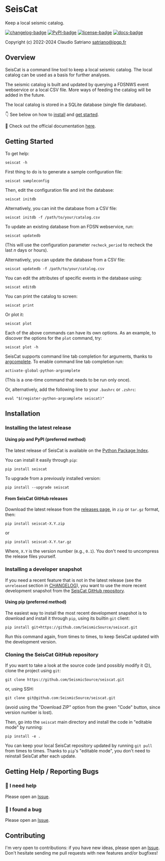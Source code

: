 # SeisCat

Keep a local seismic catalog.

[![changelog-badge]][changelog-link]
[![PyPI-badge]][PyPI-link]
[![license-badge]][license-link]
[![docs-badge]][docs-link]

Copyright (c) 2022-2024 Claudio Satriano <satriano@ipgp.fr>

## Overview

SeisCat is a command line tool to keep a local seismic catalog.
The local catalog can be used as a basis for further analyses.

The seismic catalog is built and updated by querying a FDSNWS event webservice
or a local CSV file.
More ways of feeding the catalog will be added in the future.

The local catalog is stored in a SQLite database (single file database).

👇  See below on how to [install](#installation) and
[get started](#getting-started).

📖 Check out the official documentation [here](https://seiscat.rtfd.io).

## Getting Started

To get help:

    seiscat -h

First thing to do is to generate a sample configuration file:

    seiscat sampleconfig

Then, edit the configuration file and init the database:

    seiscat initdb

Alternatively, you can init the database from a CSV file:

    seiscat initdb -f /path/to/your/catalog.csv

To update an existing database from an FDSN webservice, run:

    seiscat updatedb

(This will use the configuration parameter `recheck_period` to recheck the
last *n* days or hours).

Alternatively, you can update the database from a CSV file:

    seiscat updatedb -f /path/to/your/catalog.csv

You can edit the attributes of specific events in the database using:

    seiscat editdb

You can print the catalog to screen:

    seiscat print

Or plot it:

    seiscat plot

Each of the above commands can have its own options.
As an example, to discover the options for the `plot` command, try:

    seiscat plot -h

SeisCat supports command line tab completion for arguments, thanks to
[argcomplete](https://kislyuk.github.io/argcomplete/).
To enable command line tab completion run:

    activate-global-python-argcomplete

(This is a one-time command that needs to be run only once).

Or, alternatively, add the following line to your `.bashrc` or `.zshrc`:

    eval "$(register-python-argcomplete seiscat)"

## Installation

### Installing the latest release

#### Using pip and PyPI (preferred method)

The latest release of SeisCat is available on the
[Python Package Index](https://pypi.org/project/seiscat/).

You can install it easily through `pip`:

    pip install seiscat

To upgrade from a previously installed version:

    pip install --upgrade seiscat

#### From SeisCat GitHub releases

Download the latest release from the
[releases page](https://github.com/SeismicSource/seiscat/releases),
in `zip` or `tar.gz` format, then:

    pip install seiscat-X.Y.zip

or

    pip install seiscat-X.Y.tar.gz

Where, `X.Y` is the version number (e.g., `0.1`).
You don't need to uncompress the release files yourself.

### Installing a developer snapshot

If you need a recent feature that is not in the latest release (see the
`unreleased` section in [CHANGELOG][changelog-link]), you want to use the more
recent development snapshot from the
[SeisCat GitHub repository](https://github.com/SeismicSource/seiscat).

#### Using pip (preferred method)

The easiest way to install the most recent development snapshot is to download
and install it through `pip`, using its builtin `git` client:

    pip install git+https://github.com/SeismicSource/seiscat.git

Run this command again, from times to times, to keep SeisCat updated with
the development version.

### Cloning the SeisCat GitHub repository

If you want to take a look at the source code (and possibly modify it 😉),
clone the project using `git`:

    git clone https://github.com/SeismicSource/seiscat.git

or, using SSH:

    git clone git@github.com:SeismicSource/seiscat.git

(avoid using the "Download ZIP" option from the green "Code" button, since
version number is lost).

Then, go into the `seiscat` main directory and install the code in "editable
mode" by running:

    pip install -e .

You can keep your local SeisCat repository updated by running `git pull`
from times to times. Thanks to `pip`'s "editable mode", you don't need to
reinstall SeisCat after each update.

## Getting Help / Reporting Bugs

### 🙏 I need help

Please open an [Issue][Issues].

### 🐞 I found a bug

Please open an [Issue][Issues].

## Contributing

I'm very open to contributions: if you have new ideas, please open an
[Issue][Issues].
Don't hesitate sending me pull requests with new features and/or bugfixes!

<!-- Badges and project links -->
[changelog-badge]: https://img.shields.io/badge/Changelog-136CB6.svg
[changelog-link]: CHANGELOG.md
[PyPI-badge]: http://img.shields.io/pypi/v/seiscat.svg
[PyPI-link]: https://pypi.python.org/pypi/seiscat
[license-badge]: https://img.shields.io/badge/license-GPLv3-green
[license-link]: https://www.gnu.org/licenses/gpl-3.0.html
[docs-badge]: https://readthedocs.org/projects/seiscat/badge/?version=latest
[docs-link]: https://seiscat.readthedocs.io/en/latest/?badge=latest
[Issues]: https://github.com/SeismicSource/seiscat/issues
